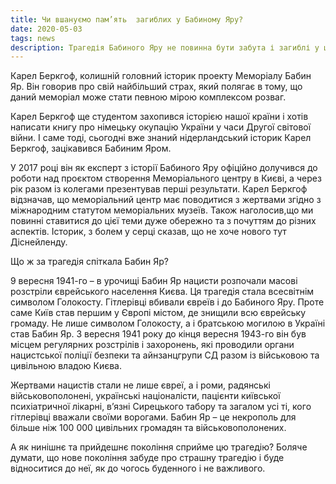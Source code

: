 ```yaml
---
title: Чи вшануємо пам’ять  загиблих у Бабиному Яру?
date: 2020-05-03
tags: news
description: Трагедія Бабиного Яру не повинна бути забута і загиблі у цій моторошній бійні повинні бути вшановані гідно 
---
```


Карел Беркгоф, колишній головний історик проекту Меморіалу Бабин Яр. Він говорив про свій найбільший страх, який полягає в тому, що даний меморіал може стати певною мірою комплексом розваг.

Карел Беркгоф ще студентом захопився історією нашої країни і хотів написати книгу про німецьку окупацію України у часи Другої світової війни. І саме тоді, сьогодні вже знаний нідерландський історик Карел Беркгоф, зацікавився Бабиним Яром. 

У 2017 році він як експерт з історії Бабиного Яру офіційно долучився до роботи над проєктом створення Меморіального центру в Києві, а через рік разом із колегами презентував перші результати. Карел Беркгоф відзначав, що меморіальний центр має поводитися з жертвами згідно з міжнародним статутом меморіальних музеїв. Також наголосив,що ми повинні ставитися до цієї теми дуже обережно та з почуттям до різних аспектів.  Історик, з болем у серці сказав, що  не хоче нового тут Діснейленду.

Що ж за трагедія спіткала Бабин Яр?

9 вересня 1941-го – в урочищі Бабин Яр нацисти розпочали масові розстріли єврейського населення Києва. Ця трагедія стала всесвітнім символом Голокосту.  Гітлерівці вбивали євреїв і до Бабиного Яру. Проте саме Київ став першим у Європі містом, де знищили всю єврейську громаду.
Не лише символом Голокосту, а і братською могилою в Україні став Бабин Яр. З вересня 1941 року до кінця вересня 1943-го він був місцем регулярних розстрілів і захоронень, які проводили органи нацистської поліції безпеки та айнзанцгрупи СД разом із військовою та цивільною владою Києва. 

Жертвами нацистів стали не лише євреї, а і роми, радянські військовополонені, українські націоналісти, пацієнти київської психіатричної лікарні, в’язні Сирецького табору та загалом усі ті, кого гітлерівці вважали своїми ворогами.  Бабин Яр – це некрополь для більше ніж 100 000 цивільних громадян та військовополонених.

А як нинішнє та прийдешнє покоління сприйме цю трагедію? Боляче думати, що нове покоління забуде про страшну трагедію і буде відноситися до неї, як до чогось буденного і не важливого.

